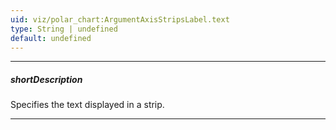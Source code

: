 ```yaml
---
uid: viz/polar_chart:ArgumentAxisStripsLabel.text
type: String | undefined
default: undefined
---
```

---
##### shortDescription
Specifies the text displayed in a strip.

---
